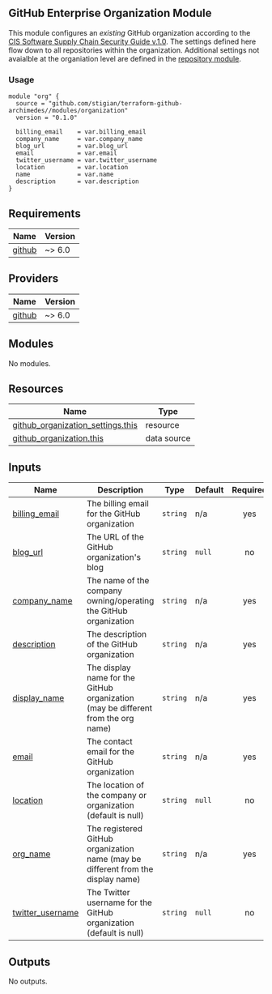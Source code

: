## GitHub Enterprise Organization Module

This module configures an _existing_ GitHub organization according to the [CIS Software Supply Chain Security Guide v.1.0](https://github.com/aquasecurity/chain-bench/blob/main/docs/CIS-Software-Supply-Chain-Security-Guide-v1.0.pdf). The settings defined here flow down to all repositories within the organization. Additional settings not avaialble at the organiation level are defined in the [repository module](../repository/README.md).

### Usage

```hcl
module "org" {
  source = "github.com/stigian/terraform-github-archimedes//modules/organization"
  version = "0.1.0"

  billing_email    = var.billing_email
  company_name     = var.company_name
  blog_url         = var.blog_url
  email            = var.email
  twitter_username = var.twitter_username
  location         = var.location
  name             = var.name
  description      = var.description
}
```

<!-- BEGIN_TF_DOCS -->
## Requirements

| Name | Version |
|------|---------|
| <a name="requirement_github"></a> [github](#requirement\_github) | ~> 6.0 |

## Providers

| Name | Version |
|------|---------|
| <a name="provider_github"></a> [github](#provider\_github) | ~> 6.0 |

## Modules

No modules.

## Resources

| Name | Type |
|------|------|
| [github_organization_settings.this](https://registry.terraform.io/providers/integrations/github/latest/docs/resources/organization_settings) | resource |
| [github_organization.this](https://registry.terraform.io/providers/integrations/github/latest/docs/data-sources/organization) | data source |

## Inputs

| Name | Description | Type | Default | Required |
|------|-------------|------|---------|:--------:|
| <a name="input_billing_email"></a> [billing\_email](#input\_billing\_email) | The billing email for the GitHub organization | `string` | n/a | yes |
| <a name="input_blog_url"></a> [blog\_url](#input\_blog\_url) | The URL of the GitHub organization's blog | `string` | `null` | no |
| <a name="input_company_name"></a> [company\_name](#input\_company\_name) | The name of the company owning/operating the GitHub organization | `string` | n/a | yes |
| <a name="input_description"></a> [description](#input\_description) | The description of the GitHub organization | `string` | n/a | yes |
| <a name="input_display_name"></a> [display\_name](#input\_display\_name) | The display name for the GitHub organization (may be different from the org name) | `string` | n/a | yes |
| <a name="input_email"></a> [email](#input\_email) | The contact email for the GitHub organization | `string` | n/a | yes |
| <a name="input_location"></a> [location](#input\_location) | The location of the company or organization (default is null) | `string` | `null` | no |
| <a name="input_org_name"></a> [org\_name](#input\_org\_name) | The registered GitHub organization name (may be different from the display name) | `string` | n/a | yes |
| <a name="input_twitter_username"></a> [twitter\_username](#input\_twitter\_username) | The Twitter username for the GitHub organization (default is null) | `string` | `null` | no |

## Outputs

No outputs.
<!-- END_TF_DOCS -->